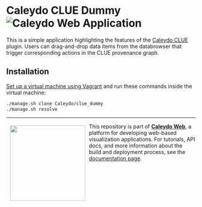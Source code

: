 Caleydo CLUE Dummy ![Caleydo Web Application](https://img.shields.io/badge/Caleydo%20Web-Application-1BA64E.svg)
==================

This is a simple application highlighting the features of the [Caleydo CLUE](https://github.com/Caleydo/caleydo_clue) plugin. Users can drag-and-drop data items from the databrowser that trigger corresponding actions in the CLUE provenance graph. 

Installation
------------

[Set up a virtual machine using Vagrant](http://www.caleydo.org/documentation/vagrant/) and run these commands inside the virtual machine:

```bash
./manage.sh clone Caleydo/clue_dummy
./manage.sh resolve
```


***

<a href="https://caleydo.org"><img src="http://caleydo.org/assets/images/logos/caleydo.svg" align="left" width="200px" hspace="10" vspace="6"></a>
This repository is part of **[Caleydo Web](http://caleydo.org/)**, a platform for developing web-based visualization applications. For tutorials, API docs, and more information about the build and deployment process, see the [documentation page](http://caleydo.org/documentation/).

